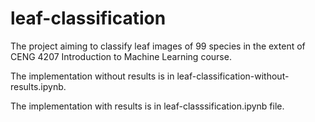 # leaf-classification
The project aiming to classify leaf images of 99 species in the extent of CENG 4207 Introduction to Machine Learning course.

The implementation without results is in leaf-classification-without-results.ipynb.

The implementation with results is in leaf-classsification.ipynb file.
